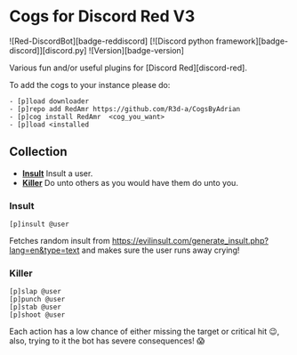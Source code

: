 # Cogs for Discord Red V3

![Red-DiscordBot][badge-reddiscord]
[![Discord python framework][badge-discord]][discord.py]
![Version][badge-version]

Various fun and/or useful plugins for [Discord Red][discord-red].

To add the cogs to your instance please do:
```
- [p]load downloader
- [p]repo add RedAmr https://github.com/R3d-a/CogsByAdrian
- [p]cog install RedAmr  <cog_you_want>
- [p]load <installed
```
                     
## Collection

- **[Insult](#insult)** Insult a user.
- **[Killer](#killer)** Do unto others as you would have them do unto you.

### <a name="insult"></a>Insult

```
[p]insult @user
```

Fetches random insult from https://evilinsult.com/generate_insult.php?lang=en&type=text and makes sure the user runs away crying!

### <a name="killer"></a>Killer

```
[p]slap @user
[p]punch @user
[p]stab @user
[p]shoot @user
```

Each action has a low chance of either missing the target or critical hit 😉, also, trying to it the bot has severe consequences! 😱

```
